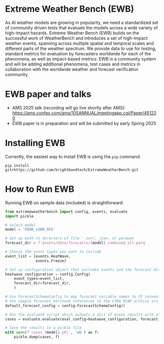 # Extreme Weather Bench (EWB)

As AI weather models are growing in popularity, we need a standardized set of community driven tests that evaluate the models across a wide variety of high-impact hazards. Extreme Weather Bench (EWB) builds on the successful work of WeatherBench and introduces a set of high-impact weather events, spanning across multiple spatial and temporal scales and different parts of the weather spectrum. We provide data to use for testing, standard metrics for evaluation by forecasters worldwide for each of the phenomena, as well as impact-based metrics. EWB is a community system and will be adding additional phenomena, test cases and metrics in collaboration with the worldwide weather and forecast verification community.

# EWB paper and talks

* AMS 2025 talk (recording will go live shortly after AMS): https://ams.confex.com/ams/105ANNUAL/meetingapp.cgi/Paper/451220
* EWB paper is in preparation and will be submitted by early Spring 2025

# Installing EWB

Currently, the easiest way to install EWB is using the ```pip``` command:

```
pip install git+https://github.com/brightbandtech/ExtremeWeatherBench.git
```

# How to Run EWB

Running EWB on sample data (included) is straightforward. 
```python
from extremeweatherbench import config, events, evaluate
import pickle 

# Select model
model = 'FOUR_v200_GFS'

# Set up path to directory of file - zarr, json, or parquet
forecast_dir = f'assets/data/forecasts/{model}_combined_all.parq'

# Choose the event types you want to include
event_list = [events.HeatWave,
              events.Freeze]

# Set up configuration object that includes events and the forecast directory
heatwave_configuration = config.Config(
    event_types=event_list,
    forecast_dir=forecast_dir,
    )

# Use ForecastSchemaConfig to map forecast variable names to CF convention-based names used in EWB
# the sample forecast kerchunk references to the CIRA MLWP archive are the default configuration
default_forecast_config = config.ForecastSchemaConfig()

# Run the evaluate script which outputs a dict of event results with associated metrics and variables
cases = evaluate.evaluate(eval_config=heatwave_configuration, forecast_schema_config=default_forecast_config)

# Save the results to a pickle file
with open(f'cases_{model}.pkl', 'wb') as f:
    pickle.dump(cases, f)
```
